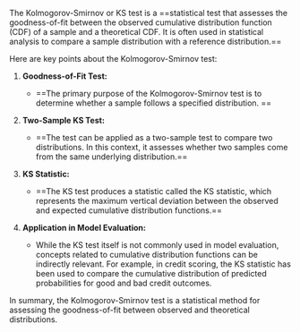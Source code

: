 The Kolmogorov-Smirnov or KS test is a ==statistical test that assesses the goodness-of-fit between the observed cumulative distribution function (CDF) of a sample and a theoretical CDF. It is often used in statistical analysis to compare a sample distribution with a reference distribution.==

Here are key points about the Kolmogorov-Smirnov test:

1. **Goodness-of-Fit Test:**
   - ==The primary purpose of the Kolmogorov-Smirnov test is to determine whether a sample follows a specified distribution. ==

2. **Two-Sample KS Test:**
   - ==The test can be applied as a two-sample test to compare two distributions. In this context, it assesses whether two samples come from the same underlying distribution.==

3. **KS Statistic:**
   - ==The KS test produces a statistic called the KS statistic, which represents the maximum vertical deviation between the observed and expected cumulative distribution functions.==

4. **Application in Model Evaluation:**
   - While the KS test itself is not commonly used in model evaluation, concepts related to cumulative distribution functions can be indirectly relevant. For example, in credit scoring, the KS statistic has been used to compare the cumulative distribution of predicted probabilities for good and bad credit outcomes.

In summary, the Kolmogorov-Smirnov test is a statistical method for assessing the goodness-of-fit between observed and theoretical distributions.